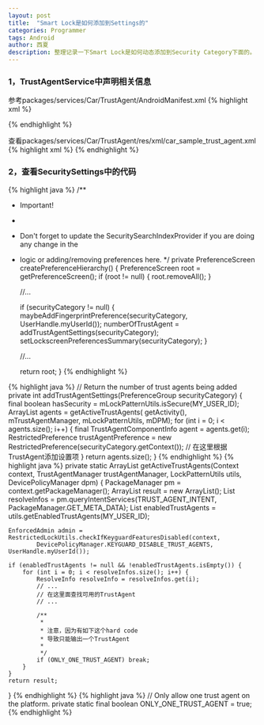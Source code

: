 ```yaml
---
layout: post
title:  "Smart Lock是如何添加到Settings的"
categories: Programmer
tags: Android
author: 西夏
description: 整理记录一下Smart Lock是如何动态添加到Security Category下面的。
---
```


###  1，TrustAgentService中声明相关信息
参考packages/services/Car/TrustAgent/AndroidManifest.xml
{% highlight xml %}
<!-- CarUnlockService needs to be direct boot aware, since the trust agent
     binds to it during direct boot.-->
<service android:name=".CarUnlockService"
         android:directBootAware="true">
    <!-- Warning: the meta data must be included if the service is direct boot aware.
         If not included, the device will crash before boot completes. Rendering the device
         unusable. -->
    <meta-data android:name="android.service.trust.trustagent"
               android:resource="@xml/car_sample_trust_agent"/>
</service>
{% endhighlight %}

查看packages/services/Car/TrustAgent/res/xml/car_sample_trust_agent.xml
{% highlight xml %}
<trust-agent xmlns:android="http://schemas.android.com/apk/res/android"
             xmlns:priv-android="http://schemas.android.com/apk/prv/res/android"
             android:settingsActivity=".MainActivity"
             priv-android:unlockProfile="true" />
{% endhighlight %}


### 2，查看SecuritySettings中的代码
{% highlight java %}
/**
 * Important!
 *
 * Don't forget to update the SecuritySearchIndexProvider if you are doing any change in the
 * logic or adding/removing preferences here.
 */
private PreferenceScreen createPreferenceHierarchy() {
    PreferenceScreen root = getPreferenceScreen();
    if (root != null) {
        root.removeAll();
    }

	//...
		
    if (securityCategory != null) {
        maybeAddFingerprintPreference(securityCategory, UserHandle.myUserId());
        numberOfTrustAgent = addTrustAgentSettings(securityCategory);
        setLockscreenPreferencesSummary(securityCategory);
    }

	//...
		
    return root;
}
{% endhighlight %}

{% highlight java %}
// Return the number of trust agents being added
private int addTrustAgentSettings(PreferenceGroup securityCategory) {
    final boolean hasSecurity = mLockPatternUtils.isSecure(MY_USER_ID);
    ArrayList<TrustAgentComponentInfo> agents = getActiveTrustAgents(
        getActivity(), mTrustAgentManager, mLockPatternUtils, mDPM);
    for (int i = 0; i < agents.size(); i++) {
        final TrustAgentComponentInfo agent = agents.get(i);
        RestrictedPreference trustAgentPreference =
                new RestrictedPreference(securityCategory.getContext());
        // 在这里根据TrustAgent添加设置项
    }
    return agents.size();
}
{% endhighlight %}
{% highlight java %}
private static ArrayList<TrustAgentComponentInfo> getActiveTrustAgents(Context context,
    TrustAgentManager trustAgentManager, LockPatternUtils utils,
    DevicePolicyManager dpm) {
    PackageManager pm = context.getPackageManager();
    ArrayList<TrustAgentComponentInfo> result = new ArrayList<TrustAgentComponentInfo>();
    List<ResolveInfo> resolveInfos = pm.queryIntentServices(TRUST_AGENT_INTENT,
            PackageManager.GET_META_DATA);
    List<ComponentName> enabledTrustAgents = utils.getEnabledTrustAgents(MY_USER_ID);

    EnforcedAdmin admin = RestrictedLockUtils.checkIfKeyguardFeaturesDisabled(context,
            DevicePolicyManager.KEYGUARD_DISABLE_TRUST_AGENTS, UserHandle.myUserId());

    if (enabledTrustAgents != null && !enabledTrustAgents.isEmpty()) {
        for (int i = 0; i < resolveInfos.size(); i++) {
            ResolveInfo resolveInfo = resolveInfos.get(i);
            // ...
            // 在这里面查找可用的TrustAgent
            // ...
            
            /**
             *
             * 注意，因为有如下这个hard code
             * 导致只能输出一个TrustAgent
             *
             */
            if (ONLY_ONE_TRUST_AGENT) break;
        }
    }
    return result;
}
{% endhighlight %}
{% highlight java %}
// Only allow one trust agent on the platform.
private static final boolean ONLY_ONE_TRUST_AGENT = true;
{% endhighlight %}
<!-- 后面是文章参考资料 -->
